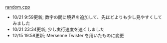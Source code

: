 [random.cpp](https://wandbox.org/permlink/HwHm4vsynZkPTLx6)

* 10/21 9:59更新; 数字の間に境界を追加して、先ほどよりも少し見やすくしてみました
* 10/21 23:34更新; 少し実行速度を速くしました
* 12/15 19:58更新; Mersenne Twister を用いたものに変更

<style>
  #ccby4, #p_list, #_p_list {
    display: none;
  }
</style>

